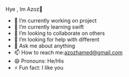 Hye , Im Azoz👋


- 🔭 I’m currently working on project 
- 🌱 I’m currently learning swift
- 👯 I’m looking to collaborate on others
- 🤔 I’m looking for help with different
- 💬 Ask me about anything 
- 📫 How to reach me:azozhamed@gmail.com
- 😄 Pronouns: He/His
- ⚡ Fun fact: I like you

